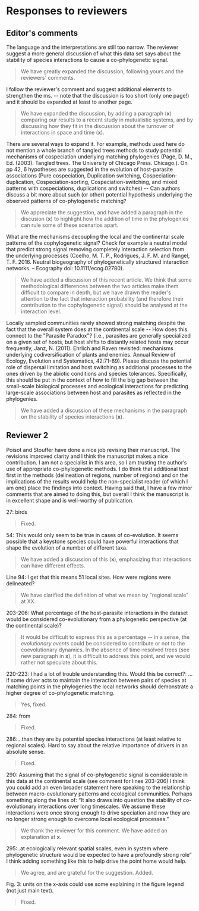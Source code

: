# Responses to reviewers

## Editor's comments

The language and the interpretations are still too narrow. The reviewer suggest
a more general discussion of what this data set says about the stability of
species interactions to cause a co-phylogenetic signal.

> We have greatly expanded the discussion, following yours and the reviewers'
comments.

I follow the reviewer's comment and suggest additional elements to strengthen
the ms. -- note that the discussion is too short (only one page!) and it should
be expanded at least to another page.

> We have expanded the discussion, by adding a paragraph (**x**) comparing our
results to a recent study in mutualistic systems, and by discussing how they fit
in the discussion about the turnover of interactions in space and time (**x**).

There are several ways to expand it. For example, methods used here do not
mention a whole branch of tangled trees methods to study potential mechanisms of
cospeciation underlying matching phylogenies (Page, D. M., Ed. (2003). Tangled
trees. The University of Chicago Press. Chicago.). On pp 42, 6 hypotheses are
suggested in the evolution of host-parasite associations (Pure cospeciation,
Duplication switching, Cospeciation-duplication, Cospeciation-sorting,
Cospeciation-switching, and mixed patterns with cospeciations, duplications and
switches) -- Can authors discuss a bit more about such (or other) potential
hypothesis underlying the observed patterns of co-phylogenetic matching?

> We appreciate the suggestion, and have added a paragraph in the discusion
(**x**) to highlight how the addition of time in the phylogenies can rule some
of these scenarios apart.

What are the mechanisms decoupling the local and the continental scale patterns
of the cophylogenetic signal? Check for example a neutral model that predict
strong signal removing completely interaction selection from the underlying
processes (Coelho, M. T. P., Rodrigues, J. F. M. and Rangel, T. F. 2016. Neutral
biogeography of phylogenetically structured interaction networks. – Ecography
doi: 10.1111/ecog.02780).

> We have added a discussion of this recent article. We think that some
methodological differences between the two articles make them difficult to
compare in depth, but we have drawn the reader's attention to the fact that
interaction probability (and therefore their contribution to the cophylogenetic
signal) should be analysed at the interaction level.

Locally sampled communities rarely showed strong matching despite the fact that
the overall system does at the continental scale -- How does this connect to the
"Parasite Paradox"? (i.e., parasites are generally specialized on a given set of
hosts, but host shifts to distantly related hosts may occur frequently, Janz, N.
(2011). Ehrlich and Raven revisited: mechanisms underlying codiversification of
plants and enemies. Annual Review of Ecology, Evolution and Systematics,
42:71-89). Please discuss the potential role of dispersal limitation and host
switching as additional processes to the ones driven by the abiotic conditions
and species tolerances. Specifically, this should be put in the context of how
to fill the big gap between the small-scale biological processes and ecological
interactions for predicting large-scale associations between host and parasites
as reflected in the phylogenies.

> We have added a discussion of these mechanisms in the paragraph on the
stability of species interactions (**x**).

## Reviewer 2

Poisot and Stouffer have done a nice job revising their manuscript. The
revisions improved clarity and I think the manuscript makes a nice contribution.
I am not a specialist in this area, so I am trusting the author’s use of
appropriate co-phylogenetic methods.  I do think that additional text first in
the methods (delineation of regions, number of regions) and on the implications
of the results would help the non-specialist reader (of which I am one) place
the findings into context. Having said that, I have a few minor comments that
are aimed to doing this, but overall I think the manuscript is in excellent
shape and is well-worthy of publication.

27: birds

> Fixed.

54: This would only seem to be true in cases of co-evolution.  It seems possible
that a keystone species could have powerful interactions that shape the
evolution of a number of different taxa.

> We have added a discussion of this (**x**), emphasizing that interactions can
have different effects.

Line 94: I get that this means 51 local sites.  How were regions were
delineated?

> We have clarified the definition of what we mean by "regional scale" at XX.

203-206: What percentage of the host-parasite interactions in the dataset would
be considered co-evolutionary from a phylogenetic perspective (at the
continental scale)?

> It would be difficult to express this as a percentage -- in a sense, the
*evolutionary events* could be considered to contribute or not to the
coevolutionary dynamics. In the absence of time-resolved trees (see new
paragraph in **x**), it is difficult to address this point, and we would rather
not speculate about this.

220-223: I had a lot of trouble understanding this.  Would this be correct?: …if
some driver acts to maintain the interaction between pairs of species at
matching points in the phylogenies the local networks should demonstrate a
higher degree of co-phylogenetic matching.

> Yes, fixed.

284: from

> Fixed.

286:…than they are by potential species interactions (at least relative to
regional scales). Hard to say about the relative importance of drivers in an
absolute sense.

> Fixed.

290: Assuming that the signal of co-phylogenetic signal is considerable in this
data at the continental scale (see comment for lines 203-206) I think you could
add an even broader statement here speaking to the relationship between
macro-evolutionary patterns and ecological communities.  Perhaps something along
the lines of: “It also draws into question the stability of co-evolutionary
interactions over long timescales.  We assume these interactions were once
strong enough to drive speciation and now they are no longer strong enough to
overcome local ecological processes.”

> We thank the reviewer for this comment. We have added an explanation at **x**.

295:..at ecologically relevant spatial scales, even in system where phylogenetic
structure would be expected to have a profoundly strong role” I think adding
something like this to help drive the point home would help.

> We agree, and are grateful for the suggestion. Added.

Fig. 3: units on the x-axis could use some explaining in the figure legend (not
just main text).

> Fixed.
